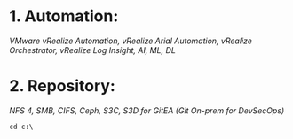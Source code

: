 # 1. Automation:
*VMware vRealize Automation, vRealize Arial Automation, vRealize Orchestrator, vRealize Log Insight, AI, ML, DL*

# 2. Repository:
*NFS 4, SMB, CIFS, Ceph, S3C, S3D for GitEA (Git On-prem for DevSecOps)*

```
cd c:\
```
